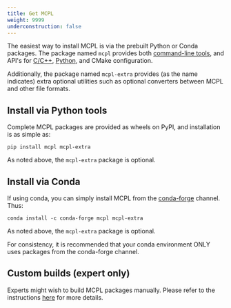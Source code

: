 ```yaml
---
title: Get MCPL
weight: 9999
underconstruction: false
---
```


The easiest way to install MCPL is via the prebuilt Python or Conda packages. The package named `mcpl` provides both [command-line tools](LOCAL:usage_cmdline), and API's for [C/C++](LOCAL:usage_c), [Python](LOCAL:usage_python), and CMake configuration.

Additionally, the package named `mcpl-extra` provides (as the name indicates) extra optional utilities such as optional converters between MCPL and other file formats.

## Install via Python tools

Complete MCPL packages are provided as wheels on PyPI, and installation is as simple as:

```
pip install mcpl mcpl-extra
```

As noted above, the `mcpl-extra` package is optional.

## Install via Conda

If using conda, you can simply install MCPL from the [conda-forge](https://conda-forge.org/) channel.  Thus:

```
conda install -c conda-forge mcpl mcpl-extra
```

As noted above, the `mcpl-extra` package is optional.

For consistency, it is recommended that your conda environment ONLY uses packages from the conda-forge channel.

## Custom builds (expert only)

Experts might wish to build MCPL packages manually. Please refer to the instructions [here](https://github.com/mctools/mcpl/blob/path_to_mcpl2/INSTALL.md) for more details.

